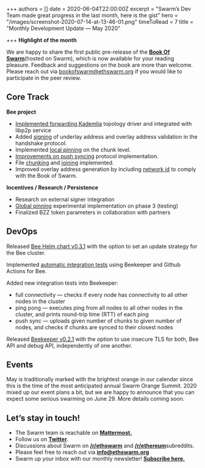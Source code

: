 +++
authors = []
date = 2020-06-04T22:00:00Z
excerpt = "Swarm’s Dev Team made great progress in the last month, here is the gist"
hero = "/images/screenshot-2020-07-14-at-13-46-01.png"
timeToRead = 7
title = "Monthly Development Update — May 2020"

+++
**Highlight of the month**

We are happy to share the first public pre-release of the [**Book Of Swarm**](https://swarm-gateways.net/bzz:/latest.bookofswarm.eth/the-book-of-swarm-viktor-tron-v0.1-pre-release.pdf)(hosted on Swarm), which is now available for your reading pleasure. Feedback and suggestions on the book are more than welcome. Please reach out via [bookofswarm@ethswarm.org](mailto:bookofswarm@ethswarm.org) if you would like to participate in the peer review.

## **Core Track** 

**Bee project**

* [Implemented forwarding Kademlia](https://github.com/ethersphere/bee/pull/155) topology driver and integrated with libp2p service
* Added [signing](https://github.com/ethersphere/bee/pull/196) of underlay address and overlay address validation in the handshake protocol.
* Implemented [local pinning](https://github.com/ethersphere/bee/pull/187) on the chunk level.
* [Improvements on push syncing](https://github.com/ethersphere/bee/pull/171) protocol implementation.
* File [chunking](https://github.com/ethersphere/bee/pull/186) and [joining](https://github.com/ethersphere/bee/pull/189) implemented.
* Improved overlay address generation by including [network id](https://github.com/ethersphere/bee/pull/190) to comply with the Book of Swarm.

**Incentives / Research / Persistence**

* Research on external signer integration
* [Global pinning](https://github.com/ethersphere/swarm/issues/2173) experimental implementation on phase 3 (testing)
* Finalized BZZ token parameters in collaboration with partners

## **DevOps**

Released [Bee Helm chart v0.3.1](https://github.com/ethersphere/helm/tree/master/charts/bee) with the option to set an update strategy for the Bee cluster.

Implemented [automatic integration tests](https://github.com/ethersphere/bee/actions?query=workflow%3ABeekeeper) using Beekeeper and Github Actions for Bee.

Added new integration tests into Beekeeper:

* full connectivity — checks if every node has connectivity to all other nodes in the cluster
* ping pong — executes ping from all nodes to all other nodes in the cluster, and prints round-trip time (RTT) of each ping
* push sync — uploads given number of chunks to given number of nodes, and checks if chunks are synced to their closest nodes

Released [Beekeeper v0.2.1](https://github.com/ethersphere/beekeeper) with the option to use insecure TLS for both, Bee API and debug API, independently of one another.

## **Events**

May is traditionally marked with the brightest orange in our calendar since this is the time of the most anticipated annual Swarm Orange Summit. 2020 mixed up our event plans a bit, but we are happy to announce that you can expect some serious swarming on June 29. More details coming soon.

## **Let’s stay in touch!**

* The Swarm team is reachable on [**Mattermost.**](http://beehive.ethswarm.org/)
* Follow us on [**Twitter**](https://twitter.com/ethswarm).
* Discussions about Swarm on [**/r/ethswarm**](https://www.reddit.com/r/ethswarm) and [**/r/ethereum**](https://www.reddit.com/r/ethereum)subreddits.
* Please feel free to reach out via [**info@ethswarm.org**](mailto:info@ethswarm.org)
* Swarm up your inbox with our monthly newsletter! [**Subscribe here.**](https://mailchi.mp/3871b41953e3/swarm-newsletter-signup)